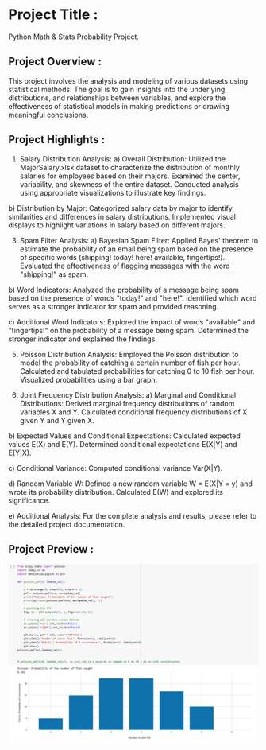 # Project Title :
Python Math & Stats Probability Project.

## Project Overview :
This project involves the analysis and modeling of various datasets using statistical methods. 
The goal is to gain insights into the underlying distributions, and relationships between variables, 
and explore the effectiveness of statistical models in making predictions or drawing meaningful conclusions.

## Project Highlights :
1. Salary Distribution Analysis:
a) Overall Distribution:
Utilized the MajorSalary.xlsx dataset to characterize the distribution of monthly salaries for employees based on their majors.
Examined the center, variability, and skewness of the entire dataset.
Conducted analysis using appropriate visualizations to illustrate key findings.

b) Distribution by Major:
Categorized salary data by major to identify similarities and differences in salary distributions.
Implemented visual displays to highlight variations in salary based on different majors.

3. Spam Filter Analysis:
a) Bayesian Spam Filter:
Applied Bayes' theorem to estimate the probability of an email being spam based on the presence of specific words (shipping! today! here! available, fingertips!).
Evaluated the effectiveness of flagging messages with the word "shipping!" as spam.

b) Word Indicators:
Analyzed the probability of a message being spam based on the presence of words "today!" and "here!".
Identified which word serves as a stronger indicator for spam and provided reasoning.

c) Additional Word Indicators:
Explored the impact of words "available" and "fingertips!" on the probability of a message being spam.
Determined the stronger indicator and explained the findings.

5. Poisson Distribution Analysis:
Employed the Poisson distribution to model the probability of catching a certain number of fish per hour.
Calculated and tabulated probabilities for catching 0 to 10 fish per hour.
Visualized probabilities using a bar graph.

6. Joint Frequency Distribution Analysis:
a) Marginal and Conditional Distributions:
Derived marginal frequency distributions of random variables X and Y.
Calculated conditional frequency distributions of X given Y and Y given X.

b) Expected Values and Conditional Expectations:
Calculated expected values E(X) and E(Y).
Determined conditional expectations E(X|Y) and E(Y|X).

c) Conditional Variance:
Computed conditional variance Var(X|Y).

d) Random Variable W:
Defined a new random variable W = E(X|Y = y) and wrote its probability distribution.
Calculated E(W) and explored its significance.

e) Additional Analysis:
For the complete analysis and results, please refer to the detailed project documentation.

## Project Preview :
<img src="Images/Poisson Distribution.png">

